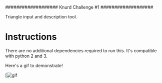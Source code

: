 ###################
Knurd Challenge #1
###################

Triangle input and description tool.

# Instructions

There are no additional dependencies required to run this. It's compatible with python 2 and 3.

Here's a gif to demonstrate!

[![gif](http://i.imgur.com/JpM0w7z.gif)
